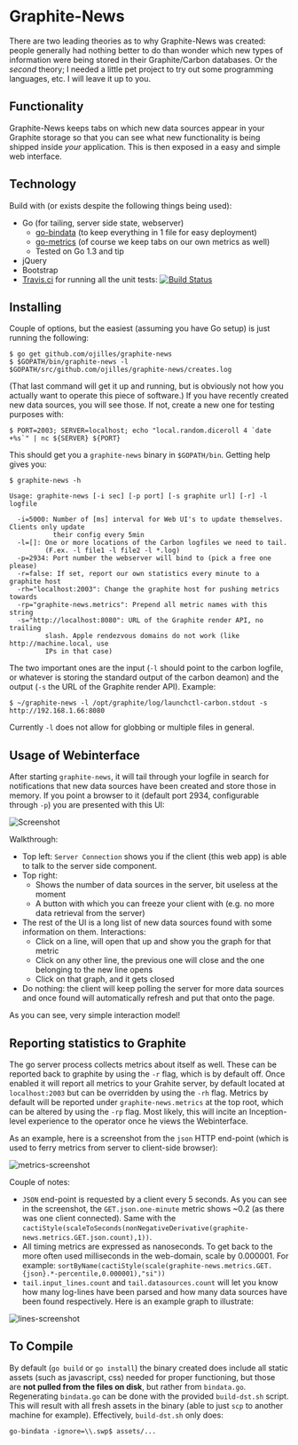 Graphite-News
=============

There are two leading theories as to why Graphite-News was created: people
generally had nothing better to do than wonder which new types of information
were being stored in their Graphite/Carbon databases. Or the *second* theory; I
needed a little pet project to try out some programming languages, etc. I will
leave it up to you.

Functionality
-------------
Graphite-News keeps tabs on which new data sources appear in your Graphite
storage so that you can see what new functionality is being shipped inside
*your* application. This is then exposed in a easy and simple web interface.

Technology
----------
Build with (or exists despite the following things being used):
 * Go (for tailing, server side state, webserver)
    * [go-bindata](https://github.com/jteeuwen/go-bindata) (to keep 
      everything in 1 file for easy deployment)
    * [go-metrics](https://github.com/rcrowley/go-metrics) (of course 
      we keep tabs on our own metrics as well)
    * Tested on Go 1.3 and tip
 * jQuery
 * Bootstrap
 * [Travis.ci](https://travis-ci.org/ojilles/graphite-news) for running all the unit tests: [![Build Status](https://travis-ci.org/ojilles/graphite-news.svg?branch=master)](https://travis-ci.org/ojilles/graphite-news)

Installing
----------
Couple of options, but the easiest (assuming you have Go setup) is just running
the following:

    $ go get github.com/ojilles/graphite-news
    $ $GOPATH/bin/graphite-news -l $GOPATH/src/github.com/ojilles/graphite-news/creates.log

(That last command will get it up and running, but is obviously not how you
actually want to operate this piece of software.) If you have recently created new data sources, you will see those. If not, create a new one for testing purposes with:

    $ PORT=2003; SERVER=localhost; echo "local.random.diceroll 4 `date +%s`" | nc ${SERVER} ${PORT}

This should get you a `graphite-news` binary in `$GOPATH/bin`. Getting help gives you:

    $ graphite-news -h

    Usage: graphite-news [-i sec] [-p port] [-s graphite url] [-r] -l logfile
    
      -i=5000: Number of [ms] interval for Web UI's to update themselves. Clients only update 
               their config every 5min
      -l=[]: One or more locations of the Carbon logfiles we need to tail. 
             (F.ex. -l file1 -l file2 -l *.log)
      -p=2934: Port number the webserver will bind to (pick a free one please)
      -r=false: If set, report our own statistics every minute to a graphite host
      -rh="localhost:2003": Change the graphite host for pushing metrics towards
      -rp="graphite-news.metrics": Prepend all metric names with this string
      -s="http://localhost:8080": URL of the Graphite render API, no trailing 
             slash. Apple rendezvous domains do not work (like http://machine.local, use 
             IPs in that case)

The two important ones are the input (`-l` should point to the carbon logfile,
or whatever is storing the standard output of the carbon deamon) and the output
(`-s` the URL of the Graphite render API). Example:

    $ ~/graphite-news -l /opt/graphite/log/launchctl-carbon.stdout -s http://192.168.1.66:8080

Currently `-l` does not allow for globbing or multiple files in general.


Usage of Webinterface
---------------------
After starting `graphite-news`, it will tail through your logfile in search for
notifications that new data sources have been created and store those in
memory. If you point a browser to it (default port 2934, configurable through
`-p`) you are presented with this UI:

![Screenshot](https://raw.githubusercontent.com/ojilles/graphite-news/master/docs/images/screenshot-1.png)

Walkthrough:

 * Top left: `Server Connection` shows you if the client (this web app) is able
   to talk to the server side component.
 * Top right:
   * Shows the number of data sources in the server, bit useless at the moment
   * A button with which you can freeze your client with (e.g. no more data
     retrieval from the server)
 * The rest of the UI is a long list of new data sources found with some
   information on them. Interactions:
   * Click on a line, will open that up and show you the graph for that metric
   * Click on any other line, the previous one will close and the one belonging
     to the new line opens
   * Click on that graph, and it gets closed
 * Do nothing: the client will keep polling the server for more data sources
   and once found will automatically refresh and put that onto the page.

As you can see, very simple interaction model!

Reporting statistics to Graphite
--------------------------------
The go server process collects metrics about itself as well. These can be
reported back to graphite by using the `-r` flag, which is by default off. Once
enabled it will report all metrics to your Grahite server, by default located
at `localhost:2003` but can be overridden by using the `-rh` flag. Metrics by
default will be reported under `graphite-news.metrics` at the top root, which
can be altered by using the `-rp` flag. Most likely, this will incite an
Inception-level experience to the operator once he views the Webinterface.

As an example, here is a screenshot from the `json` HTTP end-point (which is
used to ferry metrics from server to client-side browser):

![metrics-screenshot](https://raw.githubusercontent.com/ojilles/graphite-news/master/docs/images/metrics-screenshot.png)

Couple of notes:

 * `JSON` end-point is requested by a client every 5 seconds. As you can see in
   the screenshot, the `GET.json.one-minute` metric shows ~0.2 (as there was
   one client connected). Same with the
`cactiStyle(scaleToSeconds(nonNegativeDerivative(graphite-news.metrics.GET.json.count),1))`.
 * All timing metrics are expressed as nanoseconds. To get back to the more
   often used milliseconds in the web-domain, scale by 0.000001. For example:
   `sortByName(cactiStyle(scale(graphite-news.metrics.GET.{json}.*-percentile,0.000001),"si"))`
 * `tail.input_lines.count` and `tail.datasources.count` will let you know how
   many log-lines have been parsed and how many data sources have been found
   respectively. Here is an example graph to illustrate:

![lines-screenshot](https://raw.githubusercontent.com/ojilles/graphite-news/master/docs/images/lines-screenshot.png)


To Compile
-----------
By default (`go build` or `go install`) the binary created does include all
static assets (such as javascript, css) needed for proper functioning, but
those are **not pulled from the files on disk**, but rather from `bindata.go`.
Regenerating `bindata.go` can be done with the provided `build-dst.sh` script.
This will result with all fresh assets in the binary (able to just `scp` to
another machine for example).  Effectively, `build-dst.sh` only does:

`go-bindata -ignore=\\.swp$ assets/...`

